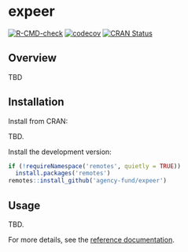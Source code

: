 # expeer

[![R-CMD-check](https://github.com/agency-fund/expeer/workflows/R-CMD-check/badge.svg)](https://github.com/agency-fund/expeer/actions)
[![codecov](https://codecov.io/gh/agency-fund/expeer/branch/main/graph/badge.svg)](https://codecov.io/gh/agency-fund/expeer)
[![CRAN Status](https://www.r-pkg.org/badges/version/expeer)](https://cran.r-project.org/package=expeer)

## Overview

TBD

## Installation

Install from CRAN:

TBD.

Install the development version:

```r
if (!requireNamespace('remotes', quietly = TRUE))
  install.packages('remotes')
remotes::install_github('agency-fund/expeer')
```

## Usage

TBD.

For more details, see the [reference documentation](https://agency-fund.github.io/expeer/reference/index.html).
